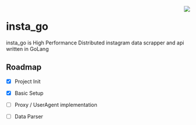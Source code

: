 <img src="https://camo.githubusercontent.com/9ac4a1f7f5ea0f573451b5ddc06e29c8aa113a85/68747470733a2f2f692e696d6775722e636f6d2f6948326a6468562e706e67" align="right">

insta_go
=================
insta_go is High Performance Distributed instagram data scrapper and api written in GoLang

## Roadmap

- [x] Project Init
- [x] Basic Setup
- [ ] Proxy / UserAgent implementation
- [ ] Data Parser


